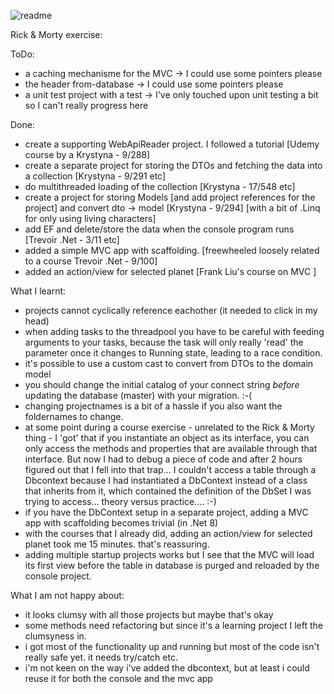 ![readme](https://github.com/user-attachments/assets/56b4c9d4-749d-41df-97ff-dd023a3090dc)

Rick & Morty exercise:

ToDo:
- a caching mechanisme for the MVC -> I could use some pointers please
- the header from-database -> I could use some pointers please
- a unit test project with a test -> I've only touched upon unit testing a bit so I can't really progress here

Done:
- create a supporting WebApiReader project. I followed a tutorial [Udemy course by a Krystyna - 9/288]
- create a separate project for storing the DTOs and fetching the data into a collection [Krystyna - 9/291 etc]
- do multithreaded loading of the collection [Krystyna - 17/548 etc]
- create a project for storing Models [and add project references for the project] and convert dto -> model [Krystyna - 9/294]
	[with a bit of .Linq for only using living characters]
- add EF and delete/store the data when the console program runs [Trevoir .Net - 3/11 etc]
- added a simple MVC app with scaffolding. [freewheeled loosely related to a course Trevoir .Net - 9/100]
- added an action/view for selected planet [Frank Liu's course on MVC ]

What I learnt:
- projects cannot cyclically reference eachother (it needed to click in my head)
- when adding tasks to the threadpool you have to be careful with feeding arguments to your tasks, because the task will only really 'read' the parameter once it changes to Running state, leading to a race condition.
- it's possible to use a custom cast to convert from DTOs to the domain model
- you should change the initial catalog of your connect string *before* updating the database (master) with your migration. :-(
- changing projectnames is a bit of a hassle if you also want the foldernames to change.
- at some point during a course exercise - unrelated to the Rick & Morty thing - I 'got' that if you instantiate an object as its interface, you can only access the methods and properties that are available through that interface. But now I had to debug a piece of code and after 2 hours figured out that I fell into that trap... I couldn't access a table through a Dbcontext because I had instantiated a DbContext instead of a class that inherits from it, which contained the definition of the DbSet I was trying to access... theory versus practice.... :-)
- if you have the DbContext setup in a separate project, adding a MVC app with scaffolding becomes trivial (in .Net 8)
- with the courses that I already did, adding an action/view for selected planet took me 15 minutes. that's reassuring.
- adding multiple startup projects works but I see that the MVC will load its first view before the table in database is purged and reloaded by the console project.

What I am not happy about:
- it looks clumsy with all those projects but maybe that's okay
- some methods need refactoring but since it's a learning project I left the clumsyness in.
- i got most of the functionality up and running but most of the code isn't really safe yet. it needs try/catch etc.
- i'm not keen on the way i've added the dbcontext, but at least i could reuse it for both the console and the mvc app

